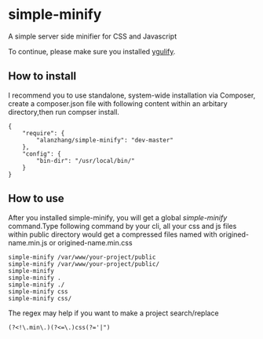 # simple-minify

A simple server side minifier for CSS and Javascript

To continue, please make sure you installed <a href="https://github.com/yui/yuglify">ygulify</a>.


## How to install

I recommend you to use standalone, system-wide installation via Composer, create a composer.json file with following content within an arbitary directory,then run compser install.

    {
        "require": {
            "alanzhang/simple-minify": "dev-master"
        },
        "config": {
            "bin-dir": "/usr/local/bin/"
        }
    }


## How to use

After you installed simple-minify, you will get a global *simple-minify* command.Type following command by your cli, all your css and js files within public directory would get a compressed files named with origined-name.min.js or origined-name.min.css

    simple-minify /var/www/your-project/public
    simple-minify /var/www/your-project/public/ 
    simple-minify 
    simple-minify .
    simple-minify ./
    simple-minify css
    simple-minify css/

The regex may help if you want to make a project search/replace

    (?<!\.min\.)(?<=\.)css(?='|")
